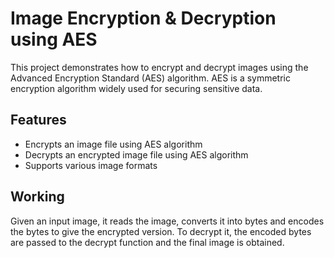 # Image Encryption & Decryption using AES

This project demonstrates how to encrypt and decrypt images using the Advanced Encryption Standard (AES) algorithm. AES is a symmetric encryption algorithm widely used for securing sensitive data.

## Features

- Encrypts an image file using AES algorithm
- Decrypts an encrypted image file using AES algorithm
- Supports various image formats

## Working

Given an input image, it reads the image, converts it into bytes and encodes the bytes to give the encrypted version.
To decrypt it, the encoded bytes are passed to the decrypt function and the final image is obtained.
